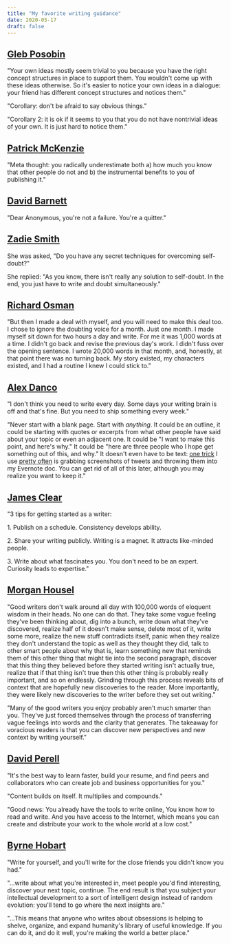 ```yaml
---
title: "My favorite writing guidance"
date: 2020-05-17
draft: false
---
```


## [Gleb Posobin](https://threader.app/thread/1091156574993870849)

"Your own ideas mostly seem trivial to you because you have the right concept structures in place to support them. You wouldn't come up with these ideas otherwise. So it's easier to notice your own ideas in a dialogue: your friend has different concept structures and notices them."

"Corollary: don't be afraid to say obvious things."

"Corollary 2: it is ok if it seems to you that you do not have nontrivial ideas of your own. It is just hard to notice them."

## [Patrick McKenzie](https://twitter.com/patio11/status/936615043126370306)

"Meta thought: you radically underestimate both a) how much you know that other people do not and b) the instrumental benefits to you of publishing it."

## [David Barnett](https://www.theguardian.com/books/booksblog/2017/apr/05/do-two-unpublished-books-make-you-a-failed-author-no-youre-a-quitter)

"Dear Anonymous, you're not a failure. You're a quitter."

## [Zadie Smith](https://www.theguardian.com/books/2018/jan/21/zadie-smith-you-ask-the-questions-self-doubt)

She was asked, "Do you have any secret techniques for overcoming self-doubt?"

She replied: "As you know, there isn't really any solution to self-doubt. In the end, you just have to write and doubt simultaneously."

## [Richard Osman](https://www.theguardian.com/books/2020/may/02/struggling-to-read-or-write-how-to-be-creative-in-lockdown)

"But then I made a deal with myself, and you will need to make this deal too. I chose to ignore the doubting voice for a month. Just one month. I made myself sit down for two hours a day and write. For me it was 1,000 words at a time. I didn't go back and revise the previous day's work. I didn't fuss over the opening sentence. I wrote 20,000 words in that month, and, honestly, at that point there was no turning back. My story existed, my characters existed, and I had a routine I knew I could stick to."

## [Alex Danco](https://alexdanco.com/2019/10/05/five-writing-tips/)

"I don't think you need to write every day. Some days your writing brain is off and that's fine. But you need to ship something every week."

"Never start with a blank page. Start with _anything_. It could be an outline, it could be starting with quotes or excerpts from what other people have said about your topic or even an adjacent one. It could be "I want to make this point, and here's why." It could be "here are three people who I hope get something out of this, and why." It doesn't even have to be text: [one trick](http://email.mg2.substack.com/c/eJwlUMuOwyAQ-5pya8SzDQcOXUX9jYjAJEUlEAHpbv5-IZUQM3isMbbRBZaYDrXFXNCeIY3OKsL4TQhkFbekFz1yeZwTwKqdVyXtgLZ98s7o4mJo_P5GGXopgbEBexezpFzftWEYwzRzZmiv5cxn1ERGvVsHwYCCD6QjBkBevUrZ8oU9LvRZj_bwZ3UwsTNxrW-KiawFi3a1zsT4dmG56nzV1_rnjzNQYeRUoxKMb4RjIUhHumEYnj9YCkHvg2BPeeF4XWiX9ykXbd5NASWV9-B8l3TsJKuMpTk9R9XoWOta5-UYIejJg_1mUL6ZnZ7KsYEK8Js9lALpC55B9oxIVNVsrDuDOm39A44Lezg) I use [pretty often](http://email.mg2.substack.com/c/eJwlkMGOhCAMhp9muGlAwMEDh92YeQ2DUGfIIrhQd9e3X3SSpg1t-dt-1iA8Uz70lgqSvUCevNOMi15K4rRwTElFfJmWDLAaHzTmHci2z8Fbgz7Fs1_1HScvTRcmZqaG--Isu_ecCymMUlIoNShme3IOmczuPEQLGn4gHykCCfqFuJUb_7h1j2omwJ8z0abWprW-O8qGGujpOlldBFyC_2uqnj93MKEp1mTr8WhMdA2-oMngmu8dIJYmGwv1F_H6VGKU9kxQKVnL2nEcH590kLK7j5I_hpug67Nryz4XNPbrXIBkXfboQ5tNagdeO54niKtUOUw1rrWOxwTRzAHcGxG-kV4n47GBjvBbAiBCficvzoqzgdRpLlXNqK-r_wETxoYk) is grabbing screenshots of tweets and throwing them into my Evernote doc. You can get rid of all of this later, although you may realize you want to keep it."

## [James Clear](https://jamesclear.com/3-2-1/january-16-2020)

"3 tips for getting started as a writer:

1\. Publish on a schedule. Consistency develops ability.

2\. Share your writing publicly. Writing is a magnet. It attracts like-minded people.

3\. Write about what fascinates you. You don't need to be an expert. Curiosity leads to expertise."

## [Morgan Housel](https://www.collaborativefund.com/blog/selfish-writing/)

"Good writers don't walk around all day with 100,000 words of eloquent wisdom in their heads. No one can do that. They take some vague feeling they've been thinking about, dig into a bunch, write down what they've discovered, realize half of it doesn't make sense, delete most of it, write some more, realize the new stuff contradicts itself, panic when they realize they don't understand the topic as well as they thought they did, talk to other smart people about why that is, learn something new that reminds them of this other thing that might tie into the second paragraph, discover that this thing they believed before they started writing isn't actually true, realize that if that thing isn't true then this other thing is probably really important, and so on endlessly. Grinding through this process reveals bits of context that are hopefully new discoveries to the reader. More importantly, they were likely new discoveries to the writer before they set out writing."

"Many of the good writers you enjoy probably aren't much smarter than you. They've just forced themselves through the process of transferring vague feelings into words and the clarity that generates. The takeaway for voracious readers is that you can discover new perspectives and new context by writing yourself."

## [David Perell](https://www.perell.com/blog/the-ultimate-guide-to-writing-online)

"It's the best way to learn faster, build your resume, and find peers and collaborators who can create job and business opportunities for you."

"Content builds on itself. It multiplies and compounds."

"Good news: You already have the tools to write online[.](https://www.writeofpassage.school/) You know how to read and write. And you have access to the Internet, which means you can create and distribute your work to the whole world at a low cost."

## [Byrne Hobart](https://marker.medium.com/the-marker-guide-to-content-marketing-for-non-hucksters-e0572916e217)

"Write for yourself, and you'll write for the close friends you didn't know you had."

"...write about what you're interested in, meet people you'd find interesting, discover your next topic, continue. The end result is that you subject your intellectual development to a sort of intelligent design instead of random evolution: you'll tend to go where the next insights are."

"...This means that anyone who writes about obsessions is helping to shelve, organize, and expand humanity's library of useful knowledge. If you can do it, and do it well, you're making the world a better place."
